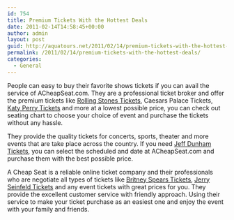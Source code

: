 ```yaml
---
id: 754
title: Premium Tickets With the Hottest Deals
date: 2011-02-14T14:58:45+00:00
author: admin
layout: post
guid: http://aquatours.net/2011/02/14/premium-tickets-with-the-hottest-deals/
permalink: /2011/02/14/premium-tickets-with-the-hottest-deals/
categories:
  - General
---
```

People can easy to buy their favorite shows tickets if you can avail the service of ACheapSeat.com. They are a professional ticket broker and offer the premium tickets like [Rolling Stones Tickets](http://www.acheapseat.com/rolling_stones_tickets.html), Caesars Palace Tickets, [Katy Perry Tickets](http://www.acheapseat.com/katy_perry_tickets.html) and more at a lowest possible price, you can check out seating chart to choose your choice of event and purchase the tickets without any hassle.

They provide the quality tickets for concerts, sports, theater and more events that are take place across the country. If you need [Jeff Dunham Tickets](http://www.acheapseat.com/jeff_dunham_tickets.html), you can select the scheduled and date at ACheapSeat.com and purchase them with the best possible price.

A Cheap Seat is a reliable online ticket company and their professionals who are negotiate all types of tickets like [Britney Spears Tickets](http://www.acheapseat.com/britney_spears_tickets.html), [Jerry Seinfeld Tickets](http://www.acheapseat.com/jerry_seinfeld_tickets.html) and any event tickets with great prices for you. They provide the excellent customer service with friendly approach. Using their service to make your ticket purchase as an easiest one and enjoy the event with your family and friends.